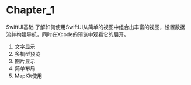 # Chapter_1

SwiftUI基础
了解如何使用SwiftUI从简单的视图中组合出丰富的视图，设置数据流并构建导航，同时在Xcode的预览中观看它的展开。

1. 文字显示
2. 多机型预览
3. 图片显示
4. 简单布局
5. MapKit使用
